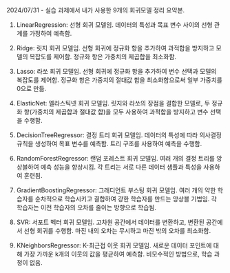 2024/07/31 - 실습 과제에서 내가 사용한 9개의 회귀모델 정리 요약본.
1. LinearRegression: 선형 회귀 모델임. 데이터의 특성과 목표 변수 사이의 선형 관계를 가정하여 예측함.

2. Ridge: 릿지 회귀 모델임. 선형 회귀에 정규화 항을 추가하여 과적합을 방지하고 모델의 복잡도를 제어함. 정규화 항은 가중치의 제곱합을 최소화함.

3. Lasso: 라쏘 회귀 모델임. 선형 회귀에 정규화 항을 추가하여 변수 선택과 모델의 복잡도를 제어함. 정규화 항은 가중치의 절대값 합을 최소화함으로써 일부 가중치를 0으로 만듦.

4. ElasticNet: 엘라스틱넷 회귀 모델임. 릿지와 라쏘의 장점을 결합한 모델로, 두 정규화 항(가중치의 제곱합과 절대값 합)을 모두 사용하여 과적합을 방지하고 변수 선택을 수행함.

5. DecisionTreeRegressor: 결정 트리 회귀 모델임. 데이터의 특성에 따라 의사결정 규칙을 생성하여 목표 변수를 예측함. 트리 구조를 사용하여 예측을 수행함.

6. RandomForestRegressor: 랜덤 포레스트 회귀 모델임. 여러 개의 결정 트리를 앙상블하여 예측 성능을 향상시킴. 각 트리는 서로 다른 데이터 샘플과 특성을 사용하여 훈련됨.

7. GradientBoostingRegressor: 그래디언트 부스팅 회귀 모델임. 여러 개의 약한 학습자를 순차적으로 학습시키고 결합하여 강한 학습자를 만드는 앙상블 기법임. 각 학습자는 이전 학습자의 오차를 줄이는 방향으로 학습됨.

8. SVR: 서포트 벡터 회귀 모델임. 고차원 공간에서 데이터를 변환하고, 변환된 공간에서 선형 회귀를 수행함. 마진 내의 오차는 무시하고 마진 밖의 오차를 최소화함.

9. KNeighborsRegressor: K-최근접 이웃 회귀 모델임. 새로운 데이터 포인트에 대해 가장 가까운 k개의 이웃의 값을 평균하여 예측함. 비모수적인 방법으로, 학습 과정이 없음.

